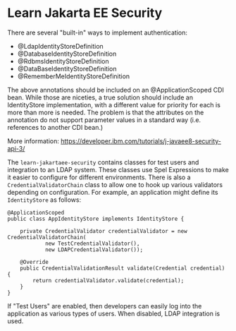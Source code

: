 Learn Jakarta EE Security
=========================

There are several "built-in" ways to implement authentication:

* @LdapIdentityStoreDefinition
* @DatabaseIdentityStoreDefinition
* @RdbmsIdentityStoreDefinition
* @DataBaseIdentityStoreDefinition
* @RememberMeIdentityStoreDefinition

The above annotations should be included on an @ApplicationScoped CDI bean. While those
are niceties, a true solution should include an IdentityStore implementation, with
a different value for priority for each is more than more is needed. The problem
is that the attributes on the annotation do not support parameter values in a standard
way (i.e. references to another CDI bean.)

More information: https://developer.ibm.com/tutorials/j-javaee8-security-api-3/

The `learn-jakartaee-security` contains classes for test users and integration to an
LDAP system. These classes use Spel Expressions to make it easier to configure for
different environments. There is also a `CredentialValidatorChain` class to allow
one to hook up various validators depending on configuration. For example, an
application might define its `IdentityStore` as follows:

```
@ApplicationScoped
public class AppIdentityStore implements IdentityStore {

	private CredentialValidator credentialValidator = new CredentialValidatorChain(
			new TestCredentialValidator(),
			new LDAPCredentialValidator());

	@Override
	public CredentialValidationResult validate(Credential credential) {
		return credentialValidator.validate(credential);
	}
}
```

If "Test Users" are enabled, then developers can easily log into the application
as various types of users. When disabled, LDAP integration is used.
